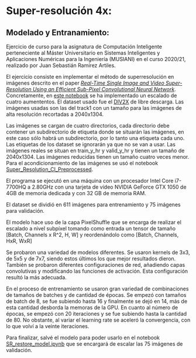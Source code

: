 # Super-resolución 4x:
## Modelado y Entranamiento:

Ejercicio de curso para la asignatura de Computación Inteligente perteneciente al Máster Universitario en Sistemas Inteligentes y Aplicaciones Numéricas para la Ingeniería (MUSIANI) en el curso 2020/21, realizado por Juan Sebastián Ramírez Artiles.

El ejercicio consiste en implementar el método de superresolución en imágenes descrito en el paper *[Real-Time Single Image and Video Super-Resolution Using an Efficient Sub-Pixel Convolutional Neural Network](https://arxiv.org/abs/1609.05158)*. Concretamente, en [este notebook](Super_Resolution_CI_Model.ipynb) se ha implementado un escalado de cuatro aumententos. El dataset usado fue el [DIV2X](https://data.vision.ee.ethz.ch/cvl/DIV2K/) de libre descarga. Las imágenes usadas son las del track1 con un tamaño para las imágenes de alta resolución recortadas a 2040x1304.

Las imágenes se cargan de cuatro directorios, cada directorio debe contener un subdirectorio de etiqueta donde se situarán las imágenes, en este caso sólo habrá un subdirectorio, por lo tanto una etiqueta cada uno. Las etiquetas de los dataset se ignorarán ya que no se van a usar. Las imágenes reales se situan en train_y_hr y valid_y_hr y tienen un tamaño de 2040x1304. Las imágenes reducidas tienen un tamaño cuatro veces menor. Para el acondicionamiento de las imágenes se usó el notebook [Super_Resolution_CI_Preprocessed](Super_Resolution_CI_Preprocessed.ipynb).

El programa se ejecutó en una máquina con un procesador Intel Core i7-7700HQ a 2.80GHz con una tarjeta de vídeo NVIDIA GeForce GTX 1050 de 4GB de memoria dedicada y con 32 GB de memoria RAM.

El dataset se dividió en 611 imágenes para entrenamiento y 75 imágenes para validación.

El modelo hace uso de la capa PixelShuffle que se encarga de realizar el escalado a nivel subpíxel tomando como entrada un tensor de tamaño [Batch, Channels x R^2, H, W] y reordenándolo como [Batch, Channels, HxR, WxR]

Se probaron una variedad de modelos diferentes. Se usaron kernels de 3x3, de 5x5 y de 7x7, siendo estos últimos los que mejor resultados dieron. También se probaron diferentes configuraciones de red, añadiendo capas convolutivas y modificando las funciones de activación. Esta configuración resultó la más adecuada.

En el proceso de entrenamiento se usaron gran variedad de combinaciones de tamaños de batches y de cantidad de épocas. Se empezó con tamaños de batch de 8, se fue subiendo hasta 16 y finalmente se dejó en 14, más de esta cantidad desborda la memoras de la GPU. En cuanto al número de épocas, se empezó con 20 iteraciones y se fue subiendo hasta la cantidad de 80. No obstante, al variar el learning rate se aceleró la convergencia, con lo que volví a la veinte iteraciones.

Para finalizar, salvé el modelo para poder usarlo en el notebook [SR_restore_model.ipynb](SR_restore_model.ipynb) que se encargará de escalar las 75 imágenes de validación.